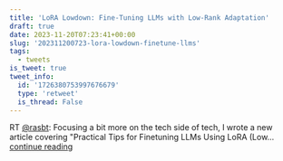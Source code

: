 ```yaml
---
title: 'LoRA Lowdown: Fine-Tuning LLMs with Low-Rank Adaptation'
draft: true
date: 2023-11-20T07:23:41+00:00
slug: '202311200723-lora-lowdown-finetune-llms'
tags:
  - tweets
is_tweet: true
tweet_info:
  id: '1726380753997676679'
  type: 'retweet'
  is_thread: False
---
```




RT [@rasbt](https://x.com/rasbt): Focusing a bit more on the tech side of tech, I wrote a new article covering "Practical Tips for Finetuning LLMs Using LoRA (Low… [continue reading](https://x.com/sytelus/status/1726380753997676679)
